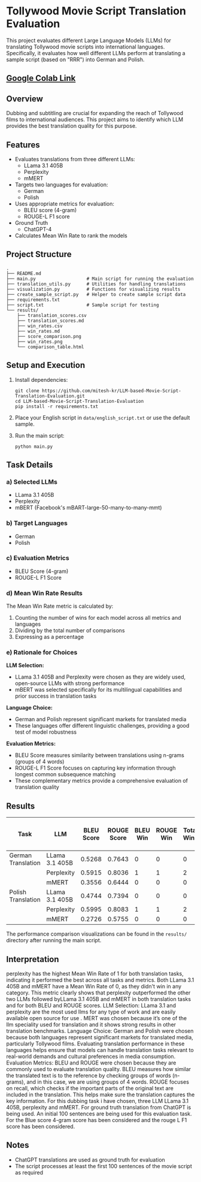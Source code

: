 # Tollywood Movie Script Translation Evaluation

This project evaluates different Large Language Models (LLMs) for translating Tollywood movie scripts into international languages. Specifically, it evaluates how well different LLMs perform at translating a sample script (based on "RRR") into German and Polish.

## [Google Colab Link](https://colab.research.google.com/drive/1fqY9RkePMC-dzhF36WsGHxDcerYmRqV6?usp=sharing)

## Overview

Dubbing and subtitling are crucial for expanding the reach of Tollywood films to international audiences. This project aims to identify which LLM provides the best translation quality for this purpose.

## Features

- Evaluates translations from three different LLMs:
  - LLama 3.1 405B
  - Perplexity
  - mMERT
- Targets two languages for evaluation:
  - German
  - Polish
- Uses appropriate metrics for evaluation:
  - BLEU score (4-gram)
  - ROUGE-L F1 score
- Ground Truth
  - ChatGPT-4
- Calculates Mean Win Rate to rank the models

## Project Structure

```
.
├── README.md
├── main.py                   # Main script for running the evaluation
├── translation_utils.py      # Utilities for handling translations
├── visualization.py          # Functions for visualizing results
├── create_sample_script.py   # Helper to create sample script data
├── requirements.txt
├── script.txt                # Sample script for testing
└── results/
    ├── translation_scores.csv
    ├── translation_scores.md
    ├── win_rates.csv
    ├── win_rates.md
    ├── score_comparison.png
    ├── win_rates.png
    └── comparison_table.html
```


## Setup and Execution

1. Install dependencies:
   ```
   git clone https://github.com/mitesh-kr/LLM-based-Movie-Script-Translation-Evaluation.git
   cd LLM-based-Movie-Script-Translation-Evaluation
   pip install -r requirements.txt
   ```

2. Place your English script in `data/english_script.txt` or use the default sample.

3. Run the main script:
   ```
   python main.py
   ```

## Task Details

### a) Selected LLMs
- LLama 3.1 405B
- Perplexity
- mBERT (Facebook's mBART-large-50-many-to-many-mmt)

### b) Target Languages
- German
- Polish

### c) Evaluation Metrics
- BLEU Score (4-gram)
- ROUGE-L F1 Score

### d) Mean Win Rate Results
The Mean Win Rate metric is calculated by:
1. Counting the number of wins for each model across all metrics and languages
2. Dividing by the total number of comparisons
3. Expressing as a percentage

### e) Rationale for Choices

**LLM Selection:**
- LLama 3.1 405B and Perplexity were chosen as they are widely used, open-source LLMs with strong performance
- mBERT was selected specifically for its multilingual capabilities and prior success in translation tasks

**Language Choice:**
- German and Polish represent significant markets for translated media
- These languages offer different linguistic challenges, providing a good test of model robustness

**Evaluation Metrics:**
- BLEU Score measures similarity between translations using n-grams (groups of 4 words)
- ROUGE-L F1 Score focuses on capturing key information through longest common subsequence matching
- These complementary metrics provide a comprehensive evaluation of translation quality

## Results


| Task | LLM | BLEU Score | ROUGE Score | BLEU Win | ROUGE Win | Total Wins | Total Comparisons | Mean Win Rate (%) |
|------|-----|------------|-------------|----------|-----------|------------|-------------------|-------------------|
| German Translation | LLama 3.1 405B | 0.5268 | 0.7643 | 0 | 0 | 0 | 2 | 0% |
| | Perplexity | 0.5915 | 0.8036 | 1 | 1 | 2 | 2 | 100% |
| | mMERT | 0.3556 | 0.6444 | 0 | 0 | 0 | 2 | 0% |
| Polish Translation | LLama 3.1 405B | 0.4744 | 0.7394 | 0 | 0 | 0 | 2 | 0% |
| | Perplexity | 0.5995 | 0.8083 | 1 | 1 | 2 | 2 | 100% |
| | mMERT | 0.2726 | 0.5755 | 0 | 0 | 0 | 2 | 0% |

The performance comparison visualizations can be found in the `results/` directory after running the main script.
## Interpretation
perplexity has the highest Mean Win Rate of 1 for both translation tasks,
indicating it performed the best across all tasks and metrics. Both LLama
3.1 405B and mMERT have a Mean Win Rate of 0, as they didn't win in any
category.
This metric clearly shows that perplexity outperformed the other two LLMs
followed byLLama 3.1 405B and mMERT in both translation tasks and for
both BLEU and ROUGE scores.
LLM Selection: LLama 3.1 and perplexity are the most used llms for any
type of work and are easily available open source for use . MERT was
chosen because it’s one of the llm speciality used for translation and it
shows strong results in other translation benchmarks.
Language Choice: German and Polish were chosen because both
languages represent significant markets for translated media, particularly
Tollywood films. Evaluating translation performance in these languages
helps ensure that models can handle translation tasks relevant to
real-world demands and cultural preferences in media consumption.
Evaluation Metrics: BLEU and ROUGE were chosen because they are
commonly used to evaluate translation quality. BLEU measures how similar
the translated text is to the reference by checking groups of words
(n-grams), and in this case, we are using groups of 4 words. ROUGE
focuses on recall, which checks if the important parts of the original text are
included in the translation. This helps make sure the translation captures
the key information.
For this dubbing task i have chosen, three LLM LLama 3.1 405B,
perplexity and mMERT. For ground truth translation from ChatGPT is being
used.
An initial 100 sentences are being used for this evaluation task.
For the Blue score 4-gram score has been considered and the rouge L F1
score has been considered.

## Notes
- ChatGPT translations are used as ground truth for evaluation
- The script processes at least the first 100 sentences of the movie script as required

